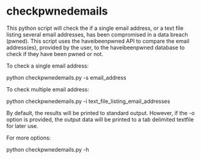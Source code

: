 # checkpwnedemails
This python script will check the if a single email address, or a text file listing several email addresses, has been compromised in a data breach (pwned).  This script uses the haveibeenpwned API to compare the email address(es), provided by the user, to the haveibeenpwned database to check if they have been pwned or not.


To check a single email address:

python checkpwnedemails.py -s email_address

To check multiple email address:

python checkpwnedemails.py -i text_file_listing_email_addresses

By default, the results will be printed to standard output.  However, if the -o option is provided, the output data will be printed to a tab delimited textfile for later use.

For more options:

python checkpwnedemails.py -h
